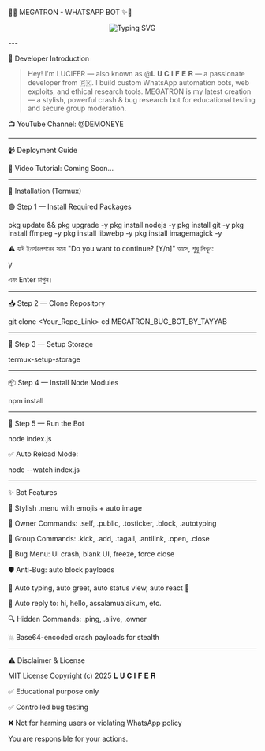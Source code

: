 🤖✨ MEGATRON - WHATSAPP BOT ✨🤖

<p align="center">
   <img src="https://readme-typing-svg.demolab.com?font=Fira+Code&size=22&pause=1000&color=00FF9F&center=true&width=440&lines=Created+By+TAYYAB+%E2%9D%A6%EF%B8%8F+✓;Powerful+BugBot+With+Crash+Features;Built+With+🔥+Baileys+API" alt="Typing SVG" />
</p>
---

👑 Developer Introduction

> Hey! I'm LUCIFER — also known as @𝐋 𝐔 𝐂 𝐈 𝐅 𝐄 𝐑 — a passionate developer from 🇵🇰.
I build custom WhatsApp automation bots, web exploits, and ethical research tools.
MEGATRON is my latest creation — a stylish, powerful crash & bug research bot for educational testing and secure group moderation.



📺 YouTube Channel: @DEMONEYE


---

📹 Deployment Guide

🎥 Video Tutorial: Coming Soon…


---

🚀 Installation (Termux)

🟢 Step 1 — Install Required Packages

pkg update && pkg upgrade -y
pkg install nodejs -y
pkg install git -y
pkg install ffmpeg -y
pkg install libwebp -y
pkg install imagemagick -y

⚠️ যদি ইনস্টলেশনের সময় "Do you want to continue? [Y/n]" আসে, শুধু লিখুন:

y

এবং Enter চাপুন।


---

📥 Step 2 — Clone Repository

git clone <Your_Repo_Link>
cd MEGATRON_BUG_BOT_BY_TAYYAB


---

📂 Step 3 — Setup Storage

termux-setup-storage


---

📦 Step 4 — Install Node Modules

npm install


---

🔐 Step 5 — Run the Bot

node index.js

✅ Auto Reload Mode:

node --watch index.js


---

✨ Bot Features

📜 Stylish .menu with emojis + auto image

👑 Owner Commands: .self, .public, .tosticker, .block, .autotyping

👥 Group Commands: .kick, .add, .tagall, .antilink, .open, .close

🐞 Bug Menu: UI crash, blank UI, freeze, force close

🛡 Anti-Bug: auto block payloads

🤖 Auto typing, auto greet, auto status view, auto react 💖

💬 Auto reply to: hi, hello, assalamualaikum, etc.

🔍 Hidden Commands: .ping, .alive, .owner

💥 Base64-encoded crash payloads for stealth



---

⚠️ Disclaimer & License

MIT License
Copyright (c) 2025 𝐋 𝐔 𝐂 𝐈 𝐅 𝐄 𝐑

✅ Educational purpose only

✅ Controlled bug testing

❌ Not for harming users or violating WhatsApp policy


You are responsible for your actions.

